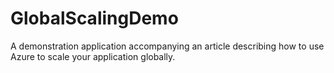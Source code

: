 # GlobalScalingDemo
A demonstration application accompanying an article describing how to use Azure to scale your application globally.
